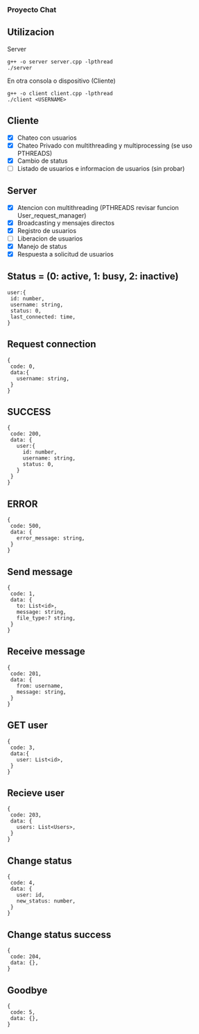 ### Proyecto Chat

## Utilizacion
Server
```
g++ -o server server.cpp -lpthread
./server
```
En otra consola o dispositivo (Cliente)
```
g++ -o client client.cpp -lpthread
./client <USERNAME>
```

## Cliente

- [x] Chateo con usuarios
- [x] Chateo Privado con multithreading y multiprocessing (se uso PTHREADS)
- [x] Cambio de status
- [ ] Listado de usuarios e informacion de usuarios (sin probar)

## Server

- [x] Atencion con multithreading (PTHREADS revisar funcion User_request_manager)
- [x] Broadcasting y mensajes directos
- [x] Registro de usuarios
- [ ] Liberacion de usuarios
- [x] Manejo de status
- [x] Respuesta a solicitud de usuarios

## Status = (0: active, 1: busy, 2: inactive)
```
user:{
 id: number,
 username: string,
 status: 0,
 last_connected: time,
}
```

## Request connection
```
{
 code: 0,
 data:{
   username: string,
 }
}
```

## SUCCESS
```
{
 code: 200,
 data: {
   user:{
     id: number,
     username: string,
     status: 0,
   }
 }
}
```

## ERROR
```
{
 code: 500,
 data: {
   error_message: string,
 }
}
```

## Send message
```
{
 code: 1,
 data: {
   to: List<id>,
   message: string,
   file_type:? string,
 }
}
```

## Receive message
```
{
 code: 201,
 data: {
   from: username,
   message: string,
 }
}
```

## GET user
```
{
 code: 3,
 data:{
   user: List<id>,
 }
}
```

## Recieve user
```
{
 code: 203,
 data: {
   users: List<Users>,
 }
}
```

## Change status
```
{
 code: 4,
 data: {
   user: id,
   new_status: number,
 }
}
```

## Change status success
```
{
 code: 204,
 data: {},
}
```
## Goodbye 
```
{
 code: 5,
 data: {},
}
```